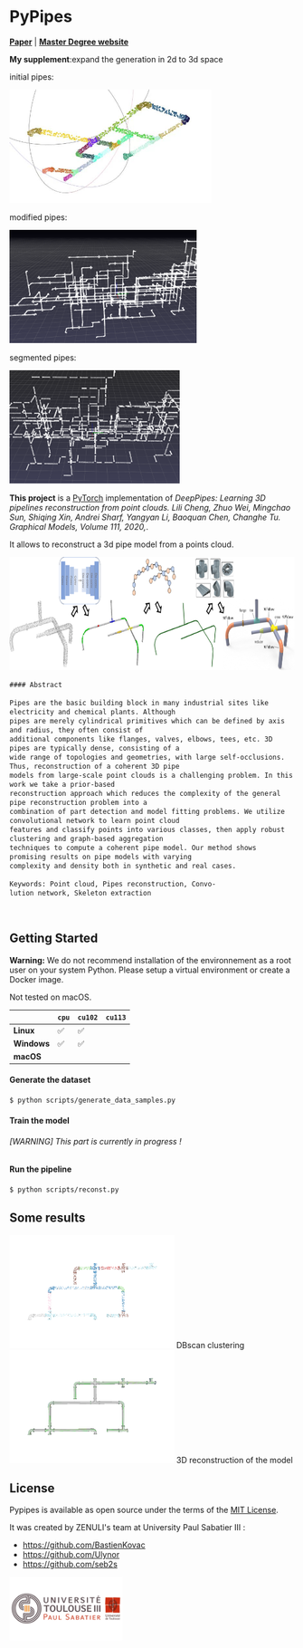 # PyPipes

**[Paper](https://doi.org/10.1016/j.gmod.2020.101079)** | **[Master Degree website](https://departement-informatique.univ-tlse3.fr/master-igai/)** 

**My supplement**:expand the generation in 2d to 3d space

initial pipes:

<img src="docs/source/_static/img/pipe2d.jpg" alt="drawing" height="200"/>

modified pipes:

<img src="docs/source/_static/img/pipe3d.png" alt="drawing" height="200"/>

segmented pipes:

<img src="docs/source/_static/img/pipe_segment.png" alt="drawing" height="200"/>


**This project** is a [PyTorch](https://pytorch.org/) implementation of *DeepPipes: Learning 3D pipelines reconstruction from point clouds. Lili Cheng, Zhuo Wei, Mingchao Sun, Shiqing Xin, Andrei Sharf, Yangyan Li, Baoquan Chen, Changhe Tu. Graphical Models, Volume 111, 2020,*. 

It allows to reconstruct a 3d pipe model from a points cloud.


<img src="docs/source/_static/img/pipeline.png" alt="drawing" height="200"/>


```
#### Abstract

Pipes are the basic building block in many industrial sites like electricity and chemical plants. Although
pipes are merely cylindrical primitives which can be defined by axis and radius, they often consist of
additional components like flanges, valves, elbows, tees, etc. 3D pipes are typically dense, consisting of a
wide range of topologies and geometries, with large self-occlusions. Thus, reconstruction of a coherent 3D pipe
models from large-scale point clouds is a challenging problem. In this work we take a prior-based
reconstruction approach which reduces the complexity of the general pipe reconstruction problem into a
combination of part detection and model fitting problems. We utilize convolutional network to learn point cloud
features and classify points into various classes, then apply robust clustering and graph-based aggregation
techniques to compute a coherent pipe model. Our method shows promising results on pipe models with varying
complexity and density both in synthetic and real cases.

Keywords: Point cloud, Pipes reconstruction, Convo-
lution network, Skeleton extraction

```
<br>

## Getting Started 

**Warning:** We do not recommend installation of the environnement as a root user on your system Python. Please setup a virtual environment or create a Docker image.

Not tested on macOS. 

|             | `cpu` | `cu102` | `cu113` |
|-------------|-------|---------|---------|
| **Linux**   | ✅    |  ✅     |         |
| **Windows** | ✅    |  ✅     |         |
| **macOS**   |       |         |         |



#### Generate the dataset
```bash
$ python scripts/generate_data_samples.py
```
#### Train the model

###### [WARNING] This part is currently in progress !

#### Run the pipeline
```bash
$ python scripts/reconst.py 
```

## Some results 

<img src="docs/source/_static/img/white02.png" alt="drawing" height="200"/>
DBscan clustering
<br>
<img src="docs/source/_static/img/white00_L07.png" alt="drawing" height="200"/>
3D reconstruction of the model

## License

Pypipes is available as open source under the terms of the [MIT License](http://opensource.org/licenses/MIT).

It was created by ZENULI's team at University Paul Sabatier III : 
* https://github.com/BastienKovac
* https://github.com/Ulynor
* https://github.com/seb2s

<img src="docs/source/_static/img/universite_logo.png" alt="drawing" width="200"/>
